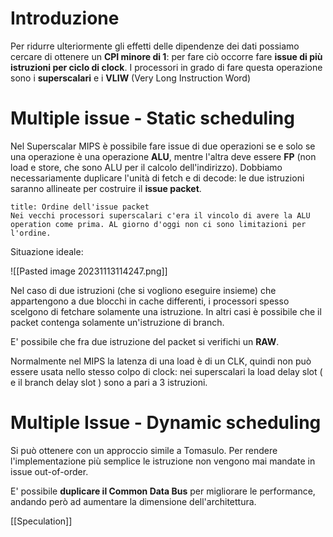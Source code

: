 # Introduzione

Per ridurre ulteriormente gli effetti delle dipendenze dei dati possiamo cercare di ottenere un **CPI minore di 1**: per fare ciò occorre fare **issue di più istruzioni per ciclo di clock**.
I processori in grado di fare questa operazione sono i **superscalari** e i **VLIW** (Very Long Instruction Word)

# Multiple issue - Static scheduling

Nel Superscalar MIPS è possibile fare issue di due operazioni se e solo se una operazione è una operazione **ALU**, mentre l'altra deve essere **FP** (non load e store, che sono ALU per il calcolo dell'indirizzo).
Dobbiamo necessariamente duplicare l'unità di fetch e di decode: le due istruzioni saranno allineate per costruire il **issue packet**.

```ad-note
title: Ordine dell'issue packet
Nei vecchi processori superscalari c'era il vincolo di avere la ALU operation come prima. AL giorno d'oggi non ci sono limitazioni per l'ordine.
```

Situazione ideale:

![[Pasted image 20231113114247.png]]

Nel caso di due istruzioni (che si vogliono eseguire insieme) che appartengono a due blocchi in cache differenti, i processori spesso scelgono di fetchare solamente una istruzione.
In altri casi è possibile che il packet contenga solamente un'istruzione di branch.

E' possibile che fra due istruzione del packet si verifichi un **RAW**.

Normalmente nel MIPS la latenza di una load è di un CLK, quindi non può essere usata nello stesso colpo di clock: nei superscalari la load delay slot ( e il branch delay slot ) sono a pari a 3 istruzioni.

# Multiple Issue - Dynamic scheduling

Si può ottenere con un approccio simile a Tomasulo.
Per rendere l'implementazione più semplice le istruzione non vengono mai mandate in issue out-of-order.

E' possibile **duplicare il Common Data Bus** per migliorare le performance, andando però ad aumentare la dimensione dell'architettura.

[[Speculation]]